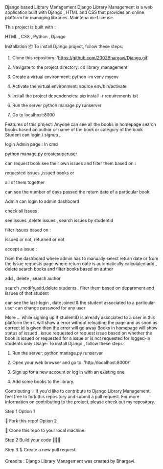 Django based Library Management
Django Library Management is a web application built with Django , HTML and CSS that provides an online platform for managing libraries.
Maintenance License

This project is built with :

HTML , CSS , Python , Django

Installation 📦
To install Django project, follow these steps:
1. Clone this repository:
'https://github.com/2002Bhargavi/Django.git'

2. Navigate to the project directory:
  cd library_management

3. Create a virtual environment:
  python -m venv myenv

4. Activate the virtual environment:
  source env/bin/activate

5. Install the project dependencies:
  pip install -r requirements.txt

6. Run the server
  python manage.py runserver

7. Go to localhost:8000

Features of this project:
Anyone can
see all the books in homepage
search books based on author or name of the book or category of the book
Student can
login / signup ,

login Admin page : In cmd

python manage.py createsuperuser

can request book see their own issues and filter them based on :

requested issues ,issued books or

all of them together

can see the number of days passed the return date of a particular book


Admin can login to admin dashboard

check all issues :

see issues ,delete issues , search issues by studentid

filter issues based on :

issued or not, returned or not

accept a issue :

from the dashboard where admin has to manually select return date or
from the Issue requests page where return date is automatically calculated
add , delete search books and filter books based on author

add , delete , search author 

search ,modify,add,delete students , filter them based on department and issues of that student 

can see the last-login , date joined & the student associated to a particular user can change password for any user

More ...
while signing up if studentID is already associated to a user in this platform then it will show a error without reloading the page and as soon as correct id is given then the error will go away
Books in homepage will show status of issued , issue requested or request issue based on whether the book is issued or requested for a issue or is not requested for logged-in students only
Usage:
To install Django , follow these steps:

1. Run the server:
  python manage.py runserver

2. Open your web browser and go to:
'http://localhost:8000/'

3. Sign up for a new account or log in with an existing one.

4. Add some books to the library.

Contributing 💡
If you'd like to contribute to Django Library Management, feel free to fork this repository and submit a pull request. For more information on contributing to the project, please check out my repository.

Step 1
Option 1

🍴 Fork this repo!
Option 2

👯 Clone this repo to your local machine.

Step 2
Build your code 🔨🔨🔨

Step 3
🔃 Create a new pull request.

Creadits :
Django Library Management was created by Bhargavi.
